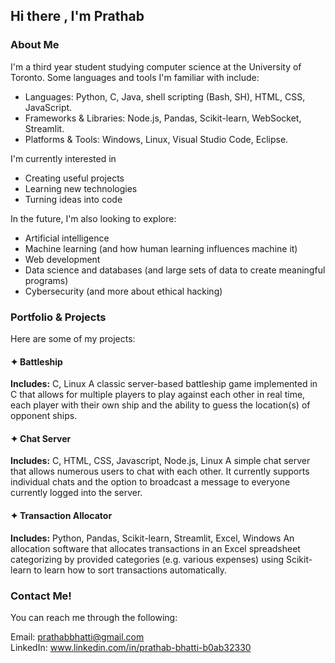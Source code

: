 ## Hi there , I'm Prathab

### About Me

I'm a third year student studying computer science at the University of Toronto. Some languages and tools I'm familiar with include:

- Languages: Python, C, Java, shell scripting (Bash, SH), HTML, CSS, JavaScript.
- Frameworks & Libraries: Node.js, Pandas, Scikit-learn, WebSocket, Streamlit.
- Platforms & Tools: Windows, Linux, Visual Studio Code, Eclipse.

I'm currently interested in

- Creating useful projects
- Learning new technologies
- Turning ideas into code

In the future, I'm also looking to explore:

- Artificial intelligence
- Machine learning (and how human learning influences machine it)
- Web development
- Data science and databases (and large sets of data to create meaningful programs)
- Cybersecurity (and more about ethical hacking)

### Portfolio & Projects

Here are some of my projects:

#### ✦ Battleship
**Includes:** C, Linux
A classic server-based battleship game implemented in C that allows for multiple players to play against each other in real time, each player with their own ship and the ability to guess the location(s) of opponent ships.

#### ✦ Chat Server
**Includes:** C, HTML, CSS, Javascript, Node.js, Linux
A simple chat server that allows numerous users to chat with each other. It currently supports individual chats and the option to broadcast a message to everyone currently logged into the server.

#### ✦ Transaction Allocator
**Includes:** Python, Pandas, Scikit-learn, Streamlit, Excel, Windows
An allocation software that allocates transactions in an Excel spreadsheet categorizing by provided categories (e.g. various expenses) using Scikit-learn to learn how to sort transactions automatically.

### Contact Me!

You can reach me through the following:

Email: prathabbhatti@gmail.com <br>
LinkedIn: www.linkedin.com/in/prathab-bhatti-b0ab32330

<!--
**prathab-b/prathab-b** is a ✨ _special_ ✨ repository because its `README.md` (this file) appears on your GitHub profile.

Here are some ideas to get you started:

- 🔭 I’m currently working on ...
- 🌱 I’m currently learning ...
- 👯 I’m looking to collaborate on ...
- 🤔 I’m looking for help with ...
- 💬 Ask me about ...
- 📫 How to reach me: ...
- 😄 Pronouns: ...
- ⚡ Fun fact: ...
-->
